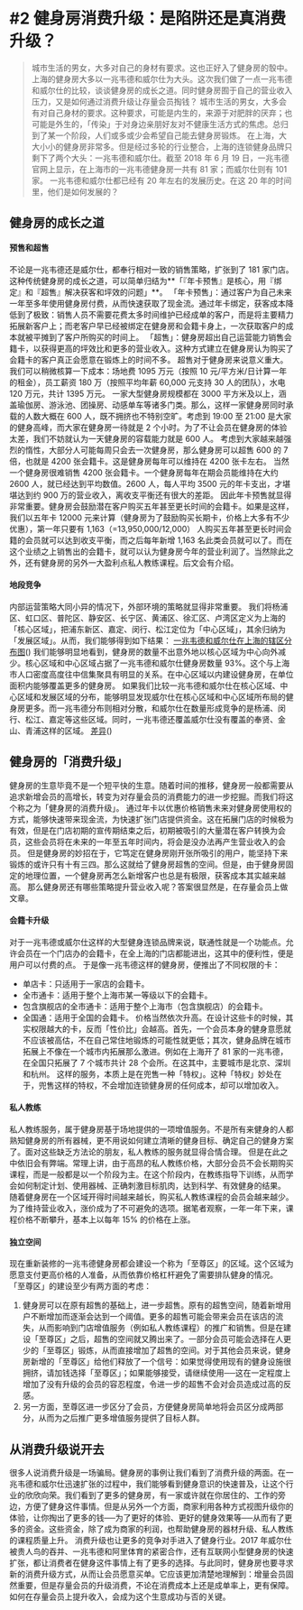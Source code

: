 # \#2 健身房消费升级：是陷阱还是真消费升级？
> 城市生活的男女，大多对自己的身材有要求。这也正好入了健身房的彀中。上海的健身房大多以一兆韦德和威尔仕为大头。这次我们做了一点一兆韦德和威尔仕的比较，谈谈健身房的成长之道。同时健身房囿于自己的营业收入压力，又是如何通过消费升级让存量会员掏钱？
城市生活的男女，大多会有对自己身材的要求。这种要求，可能是内生的，来源于对肥胖的厌弃；也可能是外生的，「传染」于对身边亲朋好友对不健康生活方式的焦虑。总归到了某一个阶段，人们或多或少会希望自己能去健身房锻炼。
在上海，大大小小的健身房非常多。但是经过多轮的行业整合，上海的连锁健身品牌只剩下了两个大头：一兆韦德和威尔仕。截至 2018 年 6 月 19 日，一兆韦德官网上显示，在上海市的一兆韦德健身房一共有 81 家；而威尔仕则有 101 家。
一兆韦德和威尔仕都已经有 20 年左右的发展历史。在这 20 年的时间里，他们是如何发展的？

## 健身房的成长之道
#### 预售和超售
不论是一兆韦德还是威尔仕，都奉行相对一致的销售策略，扩张到了 181 家门店。这种传统健身房的成长之道，可以简单归结为**「『年卡预售』是核心，用『绑定』和『超售』解决获客和坪效的问题」**。
「年卡预售」：通过客户为自己未来一年至多年使用健身房付费，从而快速获取了现金流。通过年卡绑定，获客成本降低到了极致：销售人员不需要花费太多时间维护已经成单的客户，而是将主要精力拓展新客户上；而老客户早已经被绑定在健身房和会籍卡身上，一次获取客户的成本就被平摊到了客户所购买的时间上。
「超售」：健身房超出自己运营能力销售会籍卡，以获得更高的坪效比和更多的营业收入。这种方式建立在健身房认为购买了会籍卡的客户真正会愿意在锻炼上的时间不多。
超售对于健身房来说意义重大。我们可以稍微核算一下成本：场地费 1095 万元（按照 10 元/平方米/日计算一年的租金），员工薪资 180 万（按照平均年薪 60,000 元支持 30 人的团队），水电 120 万元，共计 1395 万元。
一家大型健身房规模都在 3000 平方米及以上，涵盖瑜伽房、游泳池、团操房、动感单车等诸多门类。那么，这样一家健身房同时承载的人数大概在 600 人，既不拥挤也不特别空旷。考虑到 19:00 至 21:00 是大家的健身高峰，而大家在健身房一待就是 2 个小时。为了不让会员在健身房的体验太差，我们不妨就认为一天健身房的容载能力就是 600 人。
考虑到大家越来越强烈的惰性，大部分人可能每周只会去一次健身房，那么健身房可以超售 600 的 7 倍，也就是 4200 张会籍卡。这是健身房每年可以维持在 4200 张卡左右。
当然一个健身房很难销售 4200 张会籍卡。一个健身房每年在期会员能维持在大约 2600 人，就已经达到平均数值。2600 人，每人平均 3500 元的年卡支出，才堪堪达到约 900 万的营业收入，离收支平衡还有很大的差距。
因此年卡预售就显得非常重要。健身房会鼓励潜在客户购买五年甚至更长时间的会籍卡。如果是这样，我们以五年卡 12000 元来计算（健身房为了鼓励购买长期卡，价格上大多有不少优惠），第一年只要有 1,163（=13,950,000/12,000） 人购买五年甚至更长时间会籍的会员就可以达到收支平衡，而之后每年新增 1,163 名此类会员就可以了。而在这个业绩之上销售出的会籍卡，就可以认为健身房今年的营业利润了。当然除此之外，还有健身房的另外一大盈利点私人教练课程。后文会有介绍。

#### 地段竞争
内部运营策略大同小异的情况下，外部环境的策略就显得非常重要。
我们将杨浦区、虹口区、普陀区、静安区、长宁区、黄浦区、徐汇区、卢湾区定义为上海的「核心区域」，把浦东新区、嘉定、闵行、松江定位为「中心区域」，其余归纳为「发展区域」。从而，我们能够得到如下结果：
[一兆韦德和威尔仕在上海的辖区分布图]()()
我们能够明显地看到，健身房的数量不出意外地以核心区域为中心向外减少。核心区域和中心区域占据了一兆韦德和威尔仕健身房数量 93%。这个与上海市人口密度高度往中信集聚具有明显的关系。在中心区域以内建设健身房，在单位面积内能够覆盖更多的健身房。
如果我们比较一兆韦德和威尔仕在核心区域、中心区域和发展区域的分布，能够明显发现威尔仕在核心区域和中心区域所布局的健身房更多。而一兆韦德分布则相对分散，和威尔仕在数量形成竞争的是杨浦、闵行、松江、嘉定等这些区域。同时，一兆韦德还覆盖威尔仕没有覆盖的奉贤、金山、青浦这样的区域。
[差异]()()


## 健身房的「消费升级」
健身房的生意毕竟不是一个短平快的生意。随着时间的推移，健身房一般都需要从追求新增会员的高增长，转变为对存量会员的消费能力的进一步挖掘。而我们将这个称之为「健身房的消费升级」。
通过年卡以优惠价格销售未来对健身房使用权的方式，能够快速带来现金流，为快速扩张门店提供资金。这在拓展门店的时候极为有效，但是在门店初期的宣传期结束之后，初期被吸引的大量潜在客户转换为会员，这些会员将在未来的一年至五年时间内，将会是没办法再产生营业收入的会员。
但是健身房的妙招在于，它笃定在健身房刚开张所吸引的用户，能坚持下来锻炼的或许只有十有三四。那么这就给了健身房超售的空间。但是，由于健身房固定的地理位置，一个健身房再怎么新增客户也总是有极限，获客成本其实越来越高。
那么健身房还有哪些策略提升营业收入呢？答案很显然是，在存量会员上做文章。

#### 会籍卡升级
对于一兆韦德或威尔仕这样的大型健身连锁品牌来说，联通性就是一个功能点。允许会员在一个门店办的会籍卡，在全上海的门店都能进出，这其中的便利性，便是用户可以付费的点。
于是像一兆韦德这样的健身房，便推出了不同权限的卡：
* 单店卡：只适用于一家店的会籍卡。
* 全市通卡：适用于整个上海市某一等级以下的会籍卡。
* 包含旗舰店的全市通卡：适用于整个上海市（包含旗舰店）的会籍卡。
* 全国通：适用于全国的会籍卡。
价格当然依次升高。在设计这些卡的时候，其实权限越大的卡，反而「性价比」会越高。首先，一个会员本身的健身意愿就不应该被高估，不在自己常住地锻炼的可能性就更低；其次，健身品牌在城市拓展上不像在一个城市内拓展那么激进。例如在上海开了 81 家的一兆韦德，在全国只拓展了 7 个城市共计 28 个会所。在这其中，主要城市是北京、深圳和杭州。
这样的服务，本质上是在兜售一种「特权」。这种「特权」妙处在于，兜售这样的特权，不会增加连锁健身房的任何成本，却可以增加收入。

#### 私人教练
私人教练服务，属于健身房基于场地提供的一项增值服务。不是所有来健身的人都熟知健身房的所有器械，更不用说如何建立清晰的健身目标、确定自己的健身方案了。面对这些缺乏方法论的朋友，私人教练的服务就显得合情合理。
但是在此之中依旧会有弊端。常理上讲，由于高昂的私人教练价格，大部分会员不会长期购买课程，而是一般都是以一个阶段为主。在这个阶段内，在教练指导下训练，从而学会如何制定计划、使用器械、正确刺激目标肌肉，达到科学、有效健身的结果。
随着健身房在一个区域开得时间越来越长，购买私人教练课程的会员会越来越少。为了维持营业收入，涨价成为了不可避免的选项。据笔者观察，一年一年下来，课程价格不断攀升，基本上以每年 15% 的价格在上涨。

#### 独立空间
现在重新装修的一兆韦德健身房都会建设一个称为「至尊区」的区域。这个区域为愿意支付更高价格的人准备，从而依靠价格杠杆避免了需要排队健身的情况。
「至尊区」的建设至少有两方面的考虑：
1. 健身房可以在原有超售的基础上，进一步超售。原有的超售空间，随着新增用户不断增加而逐渐会达到一个阈值。更多的超售可能会带来会员在该店的流失，从而影响到门店增值服务（例如私人教练课程）的推广和销售。但是在建设「至尊区」之后，超售的空间就又腾出来了。一部分会员可能会选择在人更少的「至尊区」锻炼，从而直接增加了超售的空间。对于其他会员来说，健身房新增的「至尊区」给他们释放了一个信号：如果觉得使用现有的健身设施很拥挤，请加钱选择「至尊区」；如果能够接受，请继续使用──这在一定程度上增加了没有升级的会员的容忍程度，令进一步的超售不会对会员造成过高的反感。
2. 另一方面，至尊区进一步区分了会员，方便健身房简单地将会员区分成两部分，从而为之后推广更多增值服务提供了目标人群。

## 从消费升级说开去
很多人说消费升级是一场骗局。健身房的事例让我们看到了消费升级的两面。在一兆韦德和威尔仕迅速扩张的过程中，我们能够看到健身意识的快速普及，让这个行业的欣欣向荣。我们看到了更多的健身房，有一家或许就在你居住的、工作的旁边，方便了健身这件事情。但是从另外一个方面，商家利用各种方式视图升级你的体验，让你掏出了更多的钱──为了更好的体验、更好的健身效果等──从而有了更多的资金。这些资金，除了成为商家的利润，也帮助健身房的器材升级、私人教练的课程质量上升。
消费升级也让更多的竞争对手进入了健身行业。2017 年威尔仕被贵人鸟的吞并、一兆韦德和阿里体育的紧密合作，还有互联网小型健身房的快速扩张，都让消费者在健身这件事情上有了更多的选择。与此同时，健身房也要寻求新的消费升级方式，从而让会员愿意买单。它应该更加清楚地理解到：增量会员固然重要，但是存量会员的升级消费，不论在消费成本上还是成单率上，更有保障。如何在存量会员上提升收入，会成为这个生意成功与否的关键。








